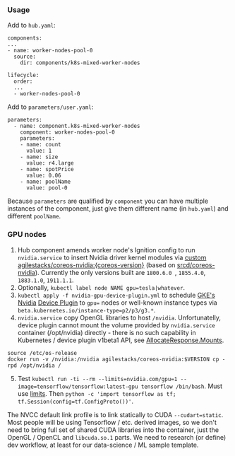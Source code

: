 ### Usage

Add to `hub.yaml`:
```
components:
...
- name: worker-nodes-pool-0
  source:
    dir: components/k8s-mixed-worker-nodes

lifecycle:
  order:
  ...
  - worker-nodes-pool-0
```

Add to `parameters/user.yaml`:

```
parameters:
  - name: component.k8s-mixed-worker-nodes
    component: worker-nodes-pool-0
    parameters:
    - name: count
      value: 1
    - name: size
      value: r4.large
    - name: spotPrice
      value: 0.06
    - name: poolName
      value: pool-0
```

Because `parameters` are qualified by `component` you can have multiple instances of the component, just give them different name (in `hub.yaml`) and different `poolName`.

### GPU nodes

1. Hub component amends worker node's Ignition config to run `nvidia.service` to insert Nvidia driver kernel modules via [custom](https://github.com/agilestacks/agilestacks-components/tree/master/cuda/driver) [agilestacks/coreos-nvidia:{coreos-version}](https://hub.docker.com/r/agilestacks/coreos-nvidia/tags/) (based on [srcd/coreos-nvidia]( https://hub.docker.com/r/srcd/coreos-nvidia/tags/)). Currently the only versions built are `1800.6.0 `, `1855.4.0`, `1883.1.0`, `1911.1.1`.
2. Optionally, `kubectl label node NAME gpu=tesla|whatever`.
3. `kubectl apply -f nvidia-gpu-device-plugin.yml` to schedule [GKE's Nvidia](https://github.com/GoogleCloudPlatform/container-engine-accelerators/tree/master/cmd/nvidia_gpu) [Device Plugin](https://kubernetes.io/docs/concepts/extend-kubernetes/compute-storage-net/device-plugins/) to `gpu=` nodes or well-known instance types via `beta.kubernetes.io/instance-type=p2/p3/g3.*`.
4. `nvidia.service` copy OpenGL libraries to host `/nvidia`. Unfortunatelly, device plugin cannot mount the volume provided by `nvidia.service` container (/opt/nvidia) directly - there is no such capability in Kubernetes / device plugin v1beta1 API, see [AllocateResponse.Mounts](https://github.com/kubernetes/kubernetes/blob/master/pkg/kubelet/apis/deviceplugin/v1beta1/api.proto#L139).
```
source /etc/os-release
docker run -v /nvidia:/nvidia agilestacks/coreos-nvidia:$VERSION cp -rpd /opt/nvidia /
```
5. Test `kubectl run -ti --rm --limits=nvidia.com/gpu=1 --image=tensorflow/tensorflow:latest-gpu tensorflow /bin/bash`. Must use [limits](https://kubernetes.io/docs/tasks/manage-gpus/scheduling-gpus/). Then `python -c 'import tensorflow as tf; tf.Session(config=tf.ConfigProto())'`.

The NVCC default link profile is to link statically to CUDA `--cudart=static`. Most people will be using Tensorflow / etc. derived images, so we don't need to bring full set of shared CUDA libraries into the container, just the OpenGL / OpenCL and `libcuda.so.1` parts. We need to research (or define) dev workflow, at least for our data-science / ML sample template.
